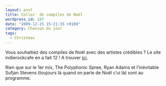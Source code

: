 ```yaml
---
layout: post
title: Collec' de compiles de Noël
wordpress_id: 107
date: "2009-12-25 15:21:35 +0100"
category: Chanson du jour
tags:
  - Christmas
---
```


Vous souhaitiez des compiles de Noël avec des artistes crédibles ? Le site
indierockcafe en a fait 12 ! A trouver [ici][1].

Rien que sur le 1er mix, The Polyphonic Spree, Ryan Adams et l’inévitable Sufjan
Stevens (toujours là quand on parle de Noël c’ui là) sont au programme.

[1]:
  https://www.indierockcafe.com/music/christmas-indie-songs/christmas-alt-indie-songs.html
